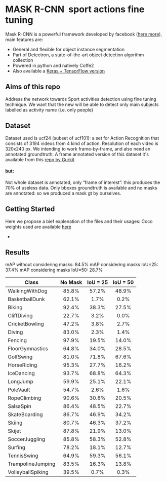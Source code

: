 # MASK R-CNN  sport actions fine tuning

Mask R-CNN is a powerful framework developed by facebook ([here more](https://arxiv.org/abs/1703.06870)), main features are:
- General and flexible for object instance segmentation 
- Part of Detectron, a state-of-the-art object detection algorithm collection
- Powered in python and natively Coffe2 
- Also available a [Keras + TensorFlow version](https://github.com/matterport/Mask_RCNN)

## Aims of this repo

Address the network towards Sport activities detection using fine tuning technique.
We want that the new will be able to detect only main subjects labelled as activity name (i.e. only people)

[logo]: https://github.com/adam-p/markdown-here/raw/master/src/common/images/aims.png "Logo Title Text 2"

## Dataset

Dataset used is ucf24 (subset of ucf101): a set for Action Recognition that consists of 3194 videos from 4 kind of action. Resolution of each video is 320x240 px.
We intending to work frame-by-frame, and also need an annotated groundtruth:
A frame annotated version of this dataset it's available from this [repo by Gurkit](https://github.com/gurkirt/realtime-action-detection)
#### but:
Not whole dataset is annotated, only “frame of interest”: this produces the 70% of useless data.
Only bboxes groundtruth is available and no masks are annotated: so we produced a mask gt by ourselves.

[logo]: https://github.com/adam-p/markdown-here/raw/master/src/common/images/aims.png "Logo Title Text 2"


## Getting Started
Here we propose a bief explenation of the files and their usages:
Coco weights used are available [here](https://arxiv.org/abs/1703.06870)

- 


## Results
mAP without considering masks:  84.5%
mAP considering masks IoU=25: 37.4%
mAP considering masks IoU=50:  28.7%

| Class        | No Mask           | IoU = 25  | IoU = 50  |
| ------------ |:-----------------:| :--------:| :--------:|
| WalkingWithDog	| 85.8% | 57.2% | 48.9% |
| BasketballDunk	| 62.1% | 1.7% | 0.2% |
| Biking	| 92.4% | 38.3% | 27.5% |
| CliffDiving	| 22.7% | 3.2% | 0.0% |
| CricketBowling	| 47.2% | 3.8% | 2.7% |
| Diving	| 83.0% | 2.3% | 1.4% |
| Fencing	| 97.9% | 19.5% | 14.0% |
| FloorGymnastics	| 64.8% | 34.0% | 28.5% |
| GolfSwing	| 81.0% | 71.8% | 67.6% |
| HorseRiding	| 95.3% | 27.7% | 16.2% |
| IceDancing	| 93.7% | 68.8% | 64.3% |
| LongJump	| 59.9% | 25.1% | 22.1% |
| PoleVault	| 54.7% | 2.6% | 1.6% |
| RopeClimbing	| 90.6% | 30.8% | 20.5% |
| SalsaSpin	| 86.4% | 48.5% | 22.7% |
| SkateBoarding	| 86.7% | 46.9% | 34.2% |
| Skiing	| 80.7% | 46.3% | 37.2% |
| Skijet	| 87.8% | 21.9% | 13.0% |
| SoccerJuggling	| 85.8% | 58.3% | 52.8% |
| Surfing	| 78.2% | 18.1% | 12.7% |
| TennisSwing	| 64.9% | 59.3% | 56.1% |
| TrampolineJumping	| 83.5% | 16.3% | 13.8% |
| VolleyballSpiking	| 39.5% | 0.7% | 0.3% |